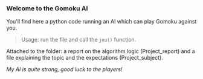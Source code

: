 ### Welcome to the Gomoku AI  
  
You'll find here a python code running an AI which can play Gomoku against you.  
> Usage: run the file and call the `jeu()` function.  

Attached to the folder: a report on the algorithm logic (Project_report) and a file explaining the topic and the expectations (Project_subject).  

*My AI is quite strong, good luck to the players!*

